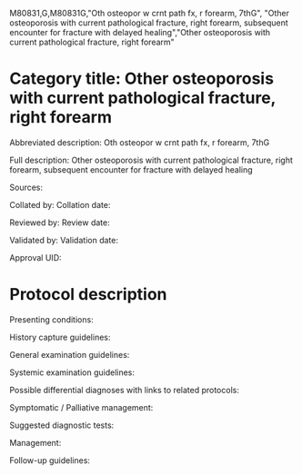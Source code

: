 M80831,G,M80831G,"Oth osteopor w crnt path fx, r forearm, 7thG", "Other osteoporosis with current pathological fracture, right forearm, subsequent encounter for fracture with delayed healing","Other osteoporosis with current pathological fracture, right forearm"
# Category title: Other osteoporosis with current pathological fracture, right forearm

Abbreviated description: Oth osteopor w crnt path fx, r forearm, 7thG

Full description: Other osteoporosis with current pathological fracture, right forearm, subsequent encounter for fracture with delayed healing

Sources:

Collated by:
Collation date:

Reviewed by:
Review date:

Validated by:
Validation date:

Approval UID:

# Protocol description

Presenting conditions:

History capture guidelines:

General examination guidelines:

Systemic examination guidelines:

Possible differential diagnoses with links to related protocols:

Symptomatic / Palliative management:

Suggested diagnostic tests:

Management:

Follow-up guidelines:
